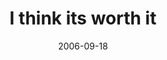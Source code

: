 ---
layout: base.njk
title : 'I think its worth it' 
view_title : 'I think its worth it' 
year : '2006' 
date : '2006-09-18' 
img_file : '/drawing/ithinkitsworthit.png' 
html_file : 'ithinkitsworthit' 
next_html : 'iwasdeadatthetime.html' 
year_order : '252' 
permalink : "title/{{html_file}}.html"
---